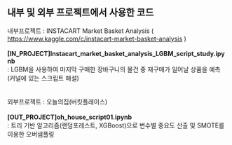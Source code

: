 내부 및 외부 프로젝트에서 사용한 코드
------------------------------------
내부프로젝트 : INSTACART Market Basket Analysis ( https://www.kaggle.com/c/instacart-market-basket-analysis ) <br><br>
<b>[IN_PROJECT]Instacart_market_basket_analysis_LGBM_script_study.ipynb </b><br>
: LGBM을 사용하여 마지막 구매한 장바구니의 물건 중 재구매가 일어날 상품을 예측 (커널에 있는 스크립트 해설)
<br><br><br>
외부프로젝트 : 오늘의집(버킷플레이스) <br><br>
<b>[OUT_PROJECT]oh_house_script01.ipynb</b><br>
: 트리 기반 알고리즘(랜덤포레스트, XGBoost)으로 변수별 중요도 산출 및 SMOTE를 이용한 오버샘플링
